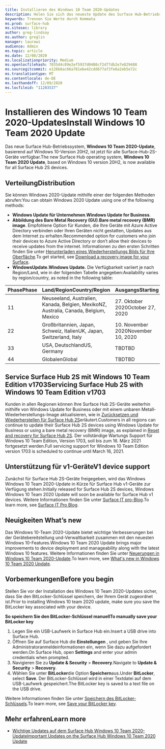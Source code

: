 ```yaml
---
title: Installieren des Windows 10 Team 2020-Updates
description: Holen Sie sich das neueste Update des Surface Hub-Betriebssystems, Windows 10 Team 2020-Update.
keywords: Trennen Sie Werte durch Kommata
ms.prod: surface-hub
ms.sitesec: library
author: greg-lindsay
ms.author: greglin
manager: laurawi
audience: Admin
ms.topic: article
ms.date: 12/08/2020
ms.localizationpriority: Medium
ms.openlocfilehash: 7035d4c89e2ef5937d0480cf2d77db2e7e829488
ms.sourcegitcommit: e126b8ac66a781ebe42cdd677af3fe6a2eb5e72c
ms.translationtype: MT
ms.contentlocale: de-DE
ms.lasthandoff: 12/09/2020
ms.locfileid: "11203537"
---
```

# <span data-ttu-id="e88fe-104">Installieren des Windows 10 Team 2020-Updates</span><span class="sxs-lookup"><span data-stu-id="e88fe-104">Install Windows 10 Team 2020 Update</span></span> 

<span data-ttu-id="e88fe-105">Das neue Surface Hub-Betriebssystem, **Windows 10 Team 2020-Update**, basierend auf Windows 10-Version 20H2, ist jetzt für alle Surface-Hub-2S-Geräte verfügbar.</span><span class="sxs-lookup"><span data-stu-id="e88fe-105">The new Surface Hub operating system, **Windows 10 Team 2020 Update**, based on Windows 10 version 20H2, is now available for all Surface Hub 2S devices.</span></span>  

## <span data-ttu-id="e88fe-106">Verteilung</span><span class="sxs-lookup"><span data-stu-id="e88fe-106">Distribution</span></span>

<span data-ttu-id="e88fe-107">Sie können Windows 2020-Update mithilfe einer der folgenden Methoden abrufen:</span><span class="sxs-lookup"><span data-stu-id="e88fe-107">You can obtain Windows 2020 Update using one of the following methods:</span></span>

- <span data-ttu-id="e88fe-108">**Windows Update für Unternehmen**.</span><span class="sxs-lookup"><span data-stu-id="e88fe-108">**Windows Update for Business**.</span></span>
- <span data-ttu-id="e88fe-109">**Abbildung des Bare Metal Recovery (GU)**.</span><span class="sxs-lookup"><span data-stu-id="e88fe-109">**Bare metal recovery (BMR) image**.</span></span> <span data-ttu-id="e88fe-110">Empfohlene Option für Kunden, die Ihre Geräte mit Azure Active Directory verbinden oder Ihren Geräten nicht gestatten, Updates aus dem Internet zu erhalten.</span><span class="sxs-lookup"><span data-stu-id="e88fe-110">Recommended option for customers who join their devices to Azure Active Directory or don’t allow their devices to receive updates from the internet.</span></span> <span data-ttu-id="e88fe-111">Informationen zu den ersten Schritten finden Sie unter [Herunterladen eines Wiederherstellungs Bilds für Ihre Oberfläche](https://support.microsoft.com/surfacerecoveryimage).</span><span class="sxs-lookup"><span data-stu-id="e88fe-111">To get started, see [Download a recovery image for your Surface](https://support.microsoft.com/surfacerecoveryimage).</span></span>
- **<span data-ttu-id="e88fe-112">WindowsUpdate.</span><span class="sxs-lookup"><span data-stu-id="e88fe-112">Windows Update.</span></span>** <span data-ttu-id="e88fe-113">Die Verfügbarkeit variiert je nach Region/Land, wie in der folgenden Tabelle angegeben:</span><span class="sxs-lookup"><span data-stu-id="e88fe-113">Availability varies by region/country, as noted in the following table:</span></span>

| <span data-ttu-id="e88fe-114">Phase</span><span class="sxs-lookup"><span data-stu-id="e88fe-114">Phase</span></span> | <span data-ttu-id="e88fe-115">Land/Region</span><span class="sxs-lookup"><span data-stu-id="e88fe-115">Country/Region</span></span>                         | <span data-ttu-id="e88fe-116">Ausgangs</span><span class="sxs-lookup"><span data-stu-id="e88fe-116">Starting</span></span>          |
| ----- | -------------------------------------- | ----------------- |
| <span data-ttu-id="e88fe-117">1</span><span class="sxs-lookup"><span data-stu-id="e88fe-117">1</span></span>     | <span data-ttu-id="e88fe-118">Neuseeland, Australien, Kanada, Belgien, Mexiko</span><span class="sxs-lookup"><span data-stu-id="e88fe-118">NZ, Australia, Canada, Belgium, Mexico</span></span> | <span data-ttu-id="e88fe-119">27. Oktober 2020</span><span class="sxs-lookup"><span data-stu-id="e88fe-119">October 27, 2020</span></span>  |
| <span data-ttu-id="e88fe-120">2</span><span class="sxs-lookup"><span data-stu-id="e88fe-120">2</span></span>     | <span data-ttu-id="e88fe-121">Großbritannien, Japan, Schweiz, Italien</span><span class="sxs-lookup"><span data-stu-id="e88fe-121">UK, Japan, Switzerland, Italy</span></span>          | <span data-ttu-id="e88fe-122">10. November 2020</span><span class="sxs-lookup"><span data-stu-id="e88fe-122">November 10, 2020</span></span> |
| <span data-ttu-id="e88fe-123">3</span><span class="sxs-lookup"><span data-stu-id="e88fe-123">3</span></span>     | <span data-ttu-id="e88fe-124">USA, Deutschland</span><span class="sxs-lookup"><span data-stu-id="e88fe-124">US, Germany</span></span>                            | <span data-ttu-id="e88fe-125">TBD</span><span class="sxs-lookup"><span data-stu-id="e88fe-125">TBD</span></span> |
| <span data-ttu-id="e88fe-126">4</span><span class="sxs-lookup"><span data-stu-id="e88fe-126">4</span></span>     | <span data-ttu-id="e88fe-127">Globalen</span><span class="sxs-lookup"><span data-stu-id="e88fe-127">Global</span></span>                                 | <span data-ttu-id="e88fe-128">TBD</span><span class="sxs-lookup"><span data-stu-id="e88fe-128">TBD</span></span>  |

## <span data-ttu-id="e88fe-129">Service Surface Hub 2S mit Windows 10 Team Edition v1703</span><span class="sxs-lookup"><span data-stu-id="e88fe-129">Servicing Surface Hub 2S with Windows 10 Team Edition v1703</span></span> 

<span data-ttu-id="e88fe-130">Kunden in allen Regionen können Ihre Surface Hub 2S-Geräte weiterhin mithilfe von Windows Update for Business oder mit einem unbaren Metall-Wiederherstellungs-Image aktualisieren, wie in [Zurücksetzen und Wiederherstellen für Surface Hub 2S](surface-hub-2s-recover-reset.md)erläutert.</span><span class="sxs-lookup"><span data-stu-id="e88fe-130">Customers in all regions can continue to update their Surface Hub 2S devices using Windows Update for Business or using a bare metal recovery (BMR) image, as explained in [Reset and recovery for Surface Hub 2S](surface-hub-2s-recover-reset.md).</span></span> <span data-ttu-id="e88fe-131">Der vollständige Wartungs Support für Windows 10 Team Edition, Version 1703, soll bis zum 16. März 2021 fortgesetzt werden.</span><span class="sxs-lookup"><span data-stu-id="e88fe-131">Full servicing support for Windows 10 Team Edition version 1703 is scheduled to continue until March 16, 2021.</span></span>


## <span data-ttu-id="e88fe-132">Unterstützung für v1-Geräte</span><span class="sxs-lookup"><span data-stu-id="e88fe-132">V1 device support</span></span> 

<span data-ttu-id="e88fe-133">Zunächst für Surface Hub 2S-Geräte freigegeben, wird das Windows Windows 10 Team 2020-Update in Kürze für Surface Hub v1-Geräte zur Verfügung stehen.</span><span class="sxs-lookup"><span data-stu-id="e88fe-133">Initially released for Surface Hub 2S devices, Windows Windows 10 Team 2020 Update will soon be available for Surface Hub v1 devices.</span></span> <span data-ttu-id="e88fe-134">Weitere Informationen finden Sie unter [Surface IT pro-Blog](https://techcommunity.microsoft.com/t5/surface-it-pro-blog/surface-hub-windows-10-team-2020-update-available-october-27/ba-p/1810739).</span><span class="sxs-lookup"><span data-stu-id="e88fe-134">To learn more, see [Surface IT Pro Blog](https://techcommunity.microsoft.com/t5/surface-it-pro-blog/surface-hub-windows-10-team-2020-update-available-october-27/ba-p/1810739).</span></span>
 
## <span data-ttu-id="e88fe-135">Neuigkeiten </span><span class="sxs-lookup"><span data-stu-id="e88fe-135">What’s new</span></span>

<span data-ttu-id="e88fe-136">Das Windows 10-Team 2020-Update bietet wichtige Verbesserungen bei der Gerätebereitstellung und-Verwaltbarkeit zusammen mit den neuesten Windows 10-Features.</span><span class="sxs-lookup"><span data-stu-id="e88fe-136">Windows 10 Team 2020 Update brings major improvements to device deployment and manageability along with the latest Windows 10 features.</span></span> <span data-ttu-id="e88fe-137">Weitere Informationen finden Sie unter [Neuerungen in Windows 10 Team 2020-Update](surface-hub-2020-update-whats-new.md).</span><span class="sxs-lookup"><span data-stu-id="e88fe-137">To learn more, see [What's new in Windows 10 Team 2020 Update](surface-hub-2020-update-whats-new.md).</span></span>
 
## <span data-ttu-id="e88fe-138">Vorbemerkungen</span><span class="sxs-lookup"><span data-stu-id="e88fe-138">Before you begin</span></span>

<span data-ttu-id="e88fe-139">Stellen Sie vor der Installation des Windows 10 Team 2020-Updates sicher, dass Sie den BitLocker-Schlüssel speichern, der Ihrem Gerät zugeordnet ist.</span><span class="sxs-lookup"><span data-stu-id="e88fe-139">Prior to installing Windows 10 team 2020 update, make sure you save the BitLocker key associated with your device.</span></span> 

**<span data-ttu-id="e88fe-140">So speichern Sie den BitLocker-Schlüssel manuell</span><span class="sxs-lookup"><span data-stu-id="e88fe-140">To manually save your BitLocker key</span></span>**

1. <span data-ttu-id="e88fe-141">Legen Sie ein USB-Laufwerk in Surface Hub ein.</span><span class="sxs-lookup"><span data-stu-id="e88fe-141">Insert a USB drive into Surface Hub.</span></span>
2. <span data-ttu-id="e88fe-142">Öffnen Sie auf Surface Hub die **Einstellungen** , und geben Sie Ihre Administratoranmeldeinformationen ein, wenn Sie dazu aufgefordert werden.</span><span class="sxs-lookup"><span data-stu-id="e88fe-142">On Surface Hub, open **Settings** and enter your admin credentials when prompted.</span></span>
3. <span data-ttu-id="e88fe-143">Navigieren Sie zu **Update & Security**  >  **Recovery**.</span><span class="sxs-lookup"><span data-stu-id="e88fe-143">Navigate to **Update & Security** > **Recovery**.</span></span>
4. <span data-ttu-id="e88fe-144">Wählen Sie unter **BitLocker**die Option **Speichern**aus.</span><span class="sxs-lookup"><span data-stu-id="e88fe-144">Under **BitLocker**, select **Save**.</span></span> <span data-ttu-id="e88fe-145">Der BitLocker-Schlüssel wird in einer Textdatei auf dem USB-Laufwerk gespeichert.</span><span class="sxs-lookup"><span data-stu-id="e88fe-145">The BitLocker key is saved to a text file on the USB drive.</span></span>

<span data-ttu-id="e88fe-146">Weitere Informationen finden Sie unter [Speichern des BitLocker-Schlüssels](save-bitlocker-key-surface-hub.md).</span><span class="sxs-lookup"><span data-stu-id="e88fe-146">To learn more, see [Save your BitLocker key](save-bitlocker-key-surface-hub.md).</span></span>

## <span data-ttu-id="e88fe-147">Mehr erfahren</span><span class="sxs-lookup"><span data-stu-id="e88fe-147">Learn more</span></span>

- [<span data-ttu-id="e88fe-148">Wichtige Updates auf dem Surface Hub Windows 10 Team 2020-Update</span><span class="sxs-lookup"><span data-stu-id="e88fe-148">Important Updates on the Surface Hub Windows 10 Team 2020 Update</span></span>](https://techcommunity.microsoft.com/t5/surface-it-pro-blog/important-updates-on-the-surface-hub-windows-10-team-2020-update/ba-p/1960897)
